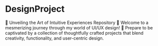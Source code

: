 # DesignProject
🎨 Unveiling the Art of Intuitive Experiences Repository 🌟  Welcome to a mesmerizing journey through my world of UI/UX design! 🚀 Prepare to be captivated by a collection of thoughtfully crafted projects that blend creativity, functionality, and user-centric design.
